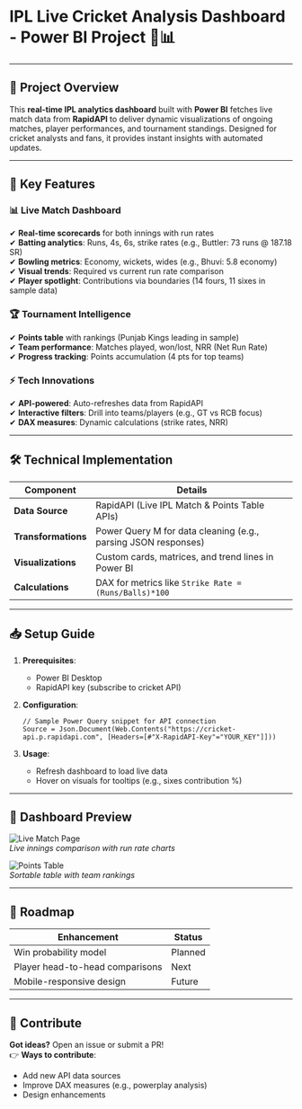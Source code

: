 # IPL Live Cricket Analysis Dashboard - Power BI Project 🏏📊
---

## 🌟 Project Overview
This **real-time IPL analytics dashboard** built with **Power BI** fetches live match data from **RapidAPI** to deliver dynamic visualizations of ongoing matches, player performances, and tournament standings. Designed for cricket analysts and fans, it provides instant insights with automated updates.

---

## 🚀 Key Features

### 📊 **Live Match Dashboard**
✔ **Real-time scorecards** for both innings with run rates  
✔ **Batting analytics**: Runs, 4s, 6s, strike rates (e.g., Buttler: 73 runs @ 187.18 SR)  
✔ **Bowling metrics**: Economy, wickets, wides (e.g., Bhuvi: 5.8 economy)  
✔ **Visual trends**: Required vs current run rate comparison  
✔ **Player spotlight**: Contributions via boundaries (14 fours, 11 sixes in sample data)  

### 🏆 **Tournament Intelligence**
✔ **Points table** with rankings (Punjab Kings leading in sample)  
✔ **Team performance**: Matches played, won/lost, NRR (Net Run Rate)  
✔ **Progress tracking**: Points accumulation (4 pts for top teams)  

### ⚡ **Tech Innovations**
✔ **API-powered**: Auto-refreshes data from RapidAPI  
✔ **Interactive filters**: Drill into teams/players (e.g., GT vs RCB focus)  
✔ **DAX measures**: Dynamic calculations (strike rates, NRR)  

---

## 🛠️ Technical Implementation

| Component          | Details                                                                 |
|--------------------|-------------------------------------------------------------------------|
| **Data Source**    | RapidAPI (Live IPL Match & Points Table APIs)                           |
| **Transformations**| Power Query M for data cleaning (e.g., parsing JSON responses)          |
| **Visualizations** | Custom cards, matrices, and trend lines in Power BI                      |
| **Calculations**   | DAX for metrics like `Strike Rate = (Runs/Balls)*100`                   |

---

## 📥 Setup Guide

1. **Prerequisites**:  
   - Power BI Desktop  
   - RapidAPI key (subscribe to cricket API)  

2. **Configuration**:  
   ```powerquery
   // Sample Power Query snippet for API connection
   Source = Json.Document(Web.Contents("https://cricket-api.p.rapidapi.com", [Headers=[#"X-RapidAPI-Key"="YOUR_KEY"]]))
   ```

3. **Usage**:  
   - Refresh dashboard to load live data  
   - Hover on visuals for tooltips (e.g., sixes contribution %)  

---

## 🎨 Dashboard Preview

![Live Match Page](https://via.placeholder.com/600x400?text=GT+vs+RCB+Live+Scores)  
*Live innings comparison with run rate charts*

![Points Table](https://via.placeholder.com/600x400?text=IPL+2025+Standings)  
*Sortable table with team rankings*

---

## 🔮 Roadmap

| Enhancement                          | Status  |
|--------------------------------------|---------|
| Win probability model                | Planned |
| Player head-to-head comparisons      | Next    |
| Mobile-responsive design             | Future  |

---

## 🤝 Contribute
**Got ideas?** Open an issue or submit a PR!  
👉 **Ways to contribute**:  
- Add new API data sources  
- Improve DAX measures (e.g., powerplay analysis)  
- Design enhancements  
